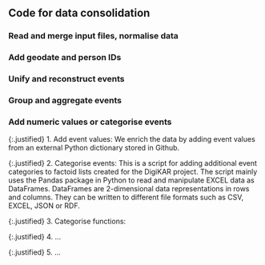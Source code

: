 ## Code for data consolidation

### Read and merge input files, normalise data

### Add geodate and person IDs

### Unify and reconstruct events

### Group and aggregate events

### Add numeric values or categorise events

{:.justified} 1. Add event values: We enrich the data by adding event values from an external Python dictionary stored in Github.

{:.justified} 2. Categorise events: This is a script for adding additional event categories to factoid lists created for the DigiKAR project. The script mainly uses the Pandas package in Python to read and manipulate EXCEL data as DataFrames. DataFrames are 2-dimensional data representations in rows and columns. They can be written to different file formats such as CSV, EXCEL, JSON or RDF.

{:.justified} 3. Categorise functions:

{:.justified} 4. ...

{:.justified} 5. ...
